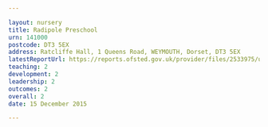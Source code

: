 ```yaml
---

layout: nursery
title: Radipole Preschool
urn: 141000
postcode: DT3 5EX
address: Ratcliffe Hall, 1 Queens Road, WEYMOUTH, Dorset, DT3 5EX
latestReportUrl: https://reports.ofsted.gov.uk/provider/files/2533975/urn/141000.pdf
teaching: 2
development: 2
leadership: 2
outcomes: 2
overall: 2
date: 15 December 2015

---
```

